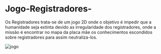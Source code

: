 # Jogo-Registradores-
Os Registradores trata-se de um jogo 2D onde o objetivo é impedir que a humanidade seja extinta devido as irregularidade dos registradores, onde a missão é encontrar no mapa da placa mãe os conhecimentos escondidos sobre registradores para assim neutraliza-los.

![jogo](https://github.com/Yasbarros/Jogo-Registradores-/assets/94705864/3a29e1c0-2a85-45fa-8756-68c0df365c11)
